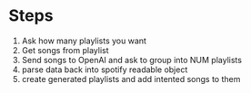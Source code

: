 # Steps

1. Ask how many playlists you want
2. Get songs from playlist
3. Send songs to OpenAI and ask to group into NUM playlists
4. parse data back into spotify readable object
5. create generated playlists and add intented songs to them
